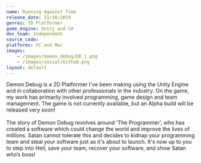```yaml
---
name: Running Against Time
release_date: 31/10/2019
genres: 2D Platformer
game_engine: Unity and C#
dev_team: Independent
source_code: 
platforms: PC and Mac
images: 
    - /images/demon_debug/DD_1.png
    - /images/social/Github.png
layout: default
---
```

Demon Debug is a 2D Platformer I've been making using the Unity Engine and in collaboration with other professionals in the industry. On the game, my work has primarily involved programming, game design and team management. The game is not currently available, but an Alpha build will be released very soon!
<br><br>
The story of Demon Debug revolves around 'The Programmer', who has created a software which could change the world and improve the lives of millions. Satan cannot tolerate this and decides to kidnap your programming team and steal your software just as it's about to launch. It's now up to you to step into Hell, save your team, recover your software, and show Satan who’s boss! 